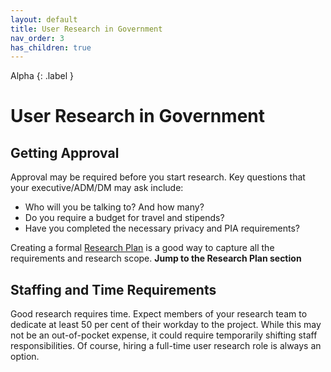 ```yaml
---
layout: default
title: User Research in Government
nav_order: 3
has_children: true
---
```

Alpha
{: .label }
# User Research in Government

## Getting Approval

Approval may be required before you start research. Key questions that your executive/ADM/DM may ask include:

- Who will you be talking to? And how many?
- Do you require a budget for travel and stipends?
- Have you completed the necessary privacy and PIA requirements?

Creating a formal [Research Plan](https://bcgov.github.io/user-research-guide/research-planning.html#putting-it-all-together-the-research-plan) is a good way to capture all the requirements and research scope. **Jump to the Research Plan section**

## Staffing and Time Requirements

Good research requires time. Expect members of your research team to dedicate at least 50 per cent of their workday to the project. While this may not be an out-of-pocket expense, it could require temporarily shifting staff responsibilities. Of course, hiring a full-time user research role is always an option.
